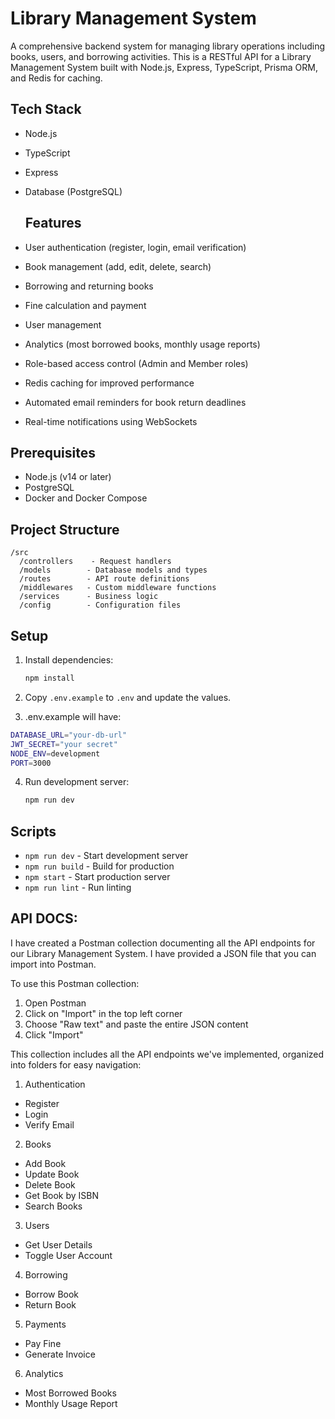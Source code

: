 # Library Management System

A comprehensive backend system for managing library operations including books, users, and borrowing activities.
This is a RESTful API for a Library Management System built with Node.js, Express, TypeScript, Prisma ORM, and Redis for caching.

## Tech Stack

- Node.js
- TypeScript
- Express
- Database (PostgreSQL)

  ## Features

- User authentication (register, login, email verification)
- Book management (add, edit, delete, search)
- Borrowing and returning books
- Fine calculation and payment
- User management
- Analytics (most borrowed books, monthly usage reports)
- Role-based access control (Admin and Member roles)
- Redis caching for improved performance
- Automated email reminders for book return deadlines
- Real-time notifications using WebSockets

## Prerequisites

- Node.js (v14 or later)
- PostgreSQL
- Docker and Docker Compose

## Project Structure

```
/src
  /controllers    - Request handlers
  /models        - Database models and types
  /routes        - API route definitions
  /middlewares   - Custom middleware functions
  /services      - Business logic
  /config        - Configuration files
```

## Setup

1. Install dependencies:
   ```bash
   npm install
   ```

2. Copy `.env.example` to `.env` and update the values.


4.  .env.example will have:
```bash
DATABASE_URL="your-db-url"
JWT_SECRET="your secret"
NODE_ENV=development
PORT=3000
   ```

4. Run development server:
   ```bash
   npm run dev
   ```

## Scripts

- `npm run dev` - Start development server
- `npm run build` - Build for production
- `npm start` - Start production server
- `npm run lint` - Run linting

## API DOCS:
I have created a Postman collection documenting all the API endpoints for our Library Management System. I have  provided  a JSON file that you can import into Postman.



To use this Postman collection:

1. Open Postman
2. Click on "Import" in the top left corner
3. Choose "Raw text" and paste the entire JSON content
4. Click "Import"


This collection includes all the API endpoints we've implemented, organized into folders for easy navigation:

1. Authentication

- Register
- Login
- Verify Email



2. Books

- Add Book
- Update Book
- Delete Book
- Get Book by ISBN
- Search Books



3. Users

- Get User Details
- Toggle User Account



4. Borrowing

- Borrow Book
- Return Book



5. Payments

- Pay Fine
- Generate Invoice


6. Analytics

- Most Borrowed Books
- Monthly Usage Report
